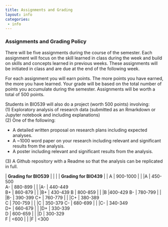 ```yaml
---
title: Assignments and Grading
layout: info
categories:
 - info
---
```


### Assignments and Grading Policy

There will be five assignments during the course of the semester.  Each assignment will focus on the skill learned in class during the week and build on skills and concepts learned in previous weeks. These assignments will be initiated in class and are due at the end of the following week. 

For each assignment you will earn points. The more points you have earned, the more you have learned. Your grade will be based on the total number of points you accumulate during the semester. Assignments will be worth a total of 500 points. 

Students in BIO539 will also do a project (worth 500 points) involving:  
(1) Exploratory analysis of research data (submitted as an Rmarkdown or Jupyter notebook and including explanations)  
(2) One of the following:
  * A detailed written proposal on research plans including expected analyses.
  * A ~1000 word paper on your research including relevant and significant results from the analysis.
  * A poster including relevant and significant results from the analysis.  

(3) A Github repository with a Readme so that the analysis can be replicated in full.

| **Grading for BIO539**  | | | | **Grading for BIO439**  | |
A | 900-1000 | | |A | 450-500  
A- | 880-899 | | |A- | 440-449  
B+ | 860-879  | | |B+ | 430-439 
B | 800-859  | | |B |400-429 
B- | 780-799  | | |B- | 390-399 
C+ | 760-779  | | |C+ | 380-389  
C | 700-759  | | |C | 350-379 
C- | 680-699  | | |C- | 340-349  
D+ | 660-679  | | |D+ | 330-339  
D | 600-659   | | |D | 300-329  
F | <600  | | |F | <300




 
 
 

 
